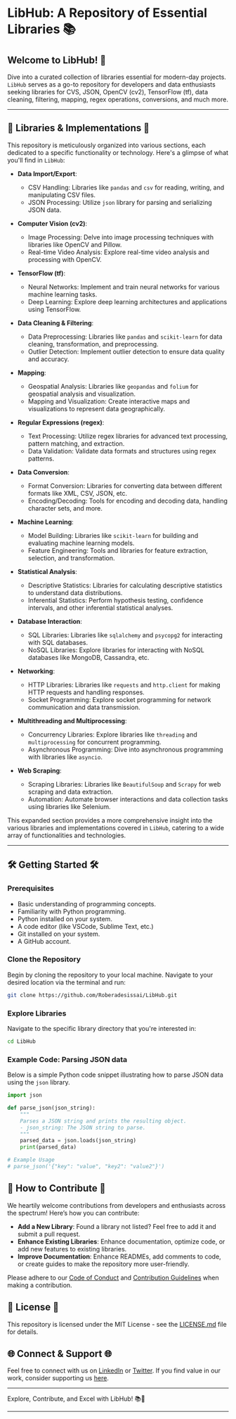 # LibHub: A Repository of Essential Libraries 📚

## Welcome to LibHub! 🎉

Dive into a curated collection of libraries essential for modern-day projects. `LibHub` serves as a go-to repository for developers and data enthusiasts seeking libraries for CVS, JSON, OpenCV (cv2), TensorFlow (tf), data cleaning, filtering, mapping, regex operations, conversions, and much more.

---

## 🚀 Libraries & Implementations 🚀

This repository is meticulously organized into various sections, each dedicated to a specific functionality or technology. Here's a glimpse of what you'll find in `LibHub`:

- **Data Import/Export**:
  - CSV Handling: Libraries like `pandas` and `csv` for reading, writing, and manipulating CSV files.
  - JSON Processing: Utilize `json` library for parsing and serializing JSON data.

- **Computer Vision (cv2)**:
  - Image Processing: Delve into image processing techniques with libraries like OpenCV and Pillow.
  - Real-time Video Analysis: Explore real-time video analysis and processing with OpenCV.

- **TensorFlow (tf)**:
  - Neural Networks: Implement and train neural networks for various machine learning tasks.
  - Deep Learning: Explore deep learning architectures and applications using TensorFlow.

- **Data Cleaning & Filtering**:
  - Data Preprocessing: Libraries like `pandas` and `scikit-learn` for data cleaning, transformation, and preprocessing.
  - Outlier Detection: Implement outlier detection to ensure data quality and accuracy.

- **Mapping**:
  - Geospatial Analysis: Libraries like `geopandas` and `folium` for geospatial analysis and visualization.
  - Mapping and Visualization: Create interactive maps and visualizations to represent data geographically.

- **Regular Expressions (regex)**:
  - Text Processing: Utilize regex libraries for advanced text processing, pattern matching, and extraction.
  - Data Validation: Validate data formats and structures using regex patterns.

- **Data Conversion**:
  - Format Conversion: Libraries for converting data between different formats like XML, CSV, JSON, etc.
  - Encoding/Decoding: Tools for encoding and decoding data, handling character sets, and more.

- **Machine Learning**:
  - Model Building: Libraries like `scikit-learn` for building and evaluating machine learning models.
  - Feature Engineering: Tools and libraries for feature extraction, selection, and transformation.

- **Statistical Analysis**:
  - Descriptive Statistics: Libraries for calculating descriptive statistics to understand data distributions.
  - Inferential Statistics: Perform hypothesis testing, confidence intervals, and other inferential statistical analyses.

- **Database Interaction**:
  - SQL Libraries: Libraries like `sqlalchemy` and `psycopg2` for interacting with SQL databases.
  - NoSQL Libraries: Explore libraries for interacting with NoSQL databases like MongoDB, Cassandra, etc.

- **Networking**:
  - HTTP Libraries: Libraries like `requests` and `http.client` for making HTTP requests and handling responses.
  - Socket Programming: Explore socket programming for network communication and data transmission.

- **Multithreading and Multiprocessing**:
  - Concurrency Libraries: Explore libraries like `threading` and `multiprocessing` for concurrent programming.
  - Asynchronous Programming: Dive into asynchronous programming with libraries like `asyncio`.

- **Web Scraping**:
  - Scraping Libraries: Libraries like `BeautifulSoup` and `Scrapy` for web scraping and data extraction.
  - Automation: Automate browser interactions and data collection tasks using libraries like Selenium.

This expanded section provides a more comprehensive insight into the various libraries and implementations covered in `LibHub`, catering to a wide array of functionalities and technologies.

---

## 🛠️ Getting Started 🛠️

### Prerequisites

- Basic understanding of programming concepts.
- Familiarity with Python programming.
- Python installed on your system.
- A code editor (like VSCode, Sublime Text, etc.)
- Git installed on your system.
- A GitHub account.

### Clone the Repository

Begin by cloning the repository to your local machine. Navigate to your desired location via the terminal and run:

```bash
git clone https://github.com/Roberadesissai/LibHub.git
```

### Explore Libraries

Navigate to the specific library directory that you're interested in:

```bash
cd LibHub
```

### Example Code: Parsing JSON data

Below is a simple Python code snippet illustrating how to parse JSON data using the `json` library.

```python
import json

def parse_json(json_string):
    """
    Parses a JSON string and prints the resulting object.
    - json_string: The JSON string to parse.
    """
    parsed_data = json.loads(json_string)
    print(parsed_data)

# Example Usage
# parse_json('{"key": "value", "key2": "value2"}')
```

## 🤝 How to Contribute 🤝

We heartily welcome contributions from developers and enthusiasts across the spectrum! Here’s how you can contribute:

- **Add a New Library**: Found a library not listed? Feel free to add it and submit a pull request.
- **Enhance Existing Libraries**: Enhance documentation, optimize code, or add new features to existing libraries.
- **Improve Documentation**: Enhance READMEs, add comments to code, or create guides to make the repository more user-friendly.

Please adhere to our [Code of Conduct](CODE_OF_CONDUCT.md) and [Contribution Guidelines](CONTRIBUTING.md) when making a contribution.

## 📜 License 📜

This repository is licensed under the MIT License - see the [LICENSE.md](LICENSE.md) file for details.

## 🌐 Connect & Support 🌐

Feel free to connect with us on [LinkedIn](Your_LinkedIn_Profile) or [Twitter](Your_Twitter_Profile). If you find value in our work, consider supporting us [here](Your_Support_Link).

---

Explore, Contribute, and Excel with LibHub! 📚🚀

--- 
